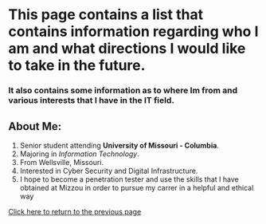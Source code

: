 # This page contains a list that contains information regarding who I am and what directions I would like to take in the future.
### It also contains some information as to where Im from and various interests that I have in the IT field.

## About Me:
1. Senior student attending **University of Missouri - Columbia**.
2. Majoring in *Information Technology*.
3. From Wellsville, Missouri.
4. Interested in Cyber Security and Digital Infrastructure.
5. I hope to become a penetration tester and use the skills that I have obtained at Mizzou in order to pursue my carrer in a helpful and ethical way

[Click here to return to the previous page](https://github.com/GageSmith22/INFOTC-1000-Midterm/blob/main/README.md)

